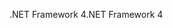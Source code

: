 <span data-ttu-id="da674-101">.NET Framework 4</span><span class="sxs-lookup"><span data-stu-id="da674-101">.NET Framework 4</span></span>
